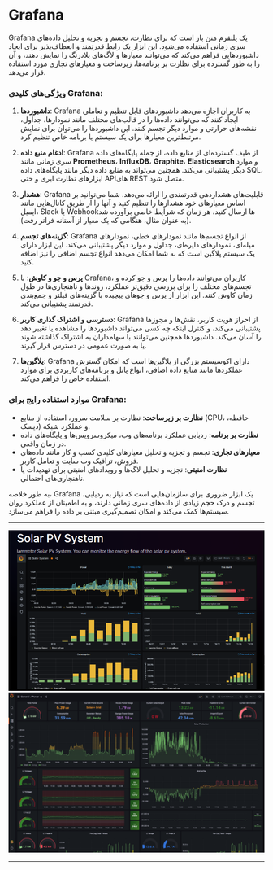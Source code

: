 # Grafana

Grafana یک پلتفرم متن باز است که برای نظارت، تجسم و تجزیه و تحلیل داده‌های سری زمانی استفاده می‌شود. این ابزار یک رابط قدرتمند و انعطاف‌پذیر برای ایجاد داشبوردهایی فراهم می‌کند که می‌توانند معیارها و لاگ‌های بلادرنگ را نمایش دهند، و آن را به طور گسترده برای نظارت بر برنامه‌ها، زیرساخت و معیارهای تجاری مورد استفاده قرار می‌دهد.

### ویژگی‌های کلیدی Grafana:

1. **داشبوردها**: Grafana به کاربران اجازه می‌دهد داشبوردهای قابل تنظیم و تعاملی ایجاد کنند که می‌توانند داده‌ها را در قالب‌های مختلف مانند نمودارها، جداول، نقشه‌های حرارتی و موارد دیگر تجسم کنند. این داشبوردها را می‌توان برای نمایش مرتبط‌ترین معیارها برای یک سیستم یا برنامه خاص تنظیم کرد.

2. **ادغام منبع داده**: Grafana از طیف گسترده‌ای از منابع داده، از جمله پایگاه‌های داده سری زمانی مانند **Prometheus**، **InfluxDB**، **Graphite**، **Elasticsearch** و موارد دیگر پشتیبانی می‌کند. همچنین می‌تواند به منابع داده دیگر مانند پایگاه‌های داده SQL، ابزارهای نظارت ابری و حتی APIهای REST متصل شود.

3. **هشدار**: Grafana قابلیت‌های هشداردهی قدرتمندی را ارائه می‌دهد. شما می‌توانید بر اساس معیارهای خود هشدارها را تنظیم کنید و آنها را از طریق کانال‌هایی مانند ایمیل، Slack یا Webhookها ارسال کنید، هر زمان که شرایط خاصی برآورده شد (به عنوان مثال، هنگامی که یک معیار از آستانه فراتر رفت).

4. **گزینه‌های تجسم**: Grafana از انواع تجسم‌ها مانند نمودارهای خطی، نمودارهای میله‌ای، نمودارهای دایره‌ای، جداول و موارد دیگر پشتیبانی می‌کند. این ابزار دارای یک سیستم پلاگین است که به شما امکان می‌دهد انواع تجسم اضافی را نیز اضافه کنید.

5. **پرس و جو و کاوش**: با Grafana، کاربران می‌توانند داده‌ها را پرس و جو کرده و تجسم‌های مختلف را برای بررسی دقیق‌تر عملکرد، روندها و ناهنجاری‌ها در طول زمان کاوش کنند. این ابزار از پرس و جوهای پیچیده با گزینه‌های فیلتر و جمع‌بندی قدرتمند پشتیبانی می‌کند.

6. **دسترسی و اشتراک گذاری کاربر**: Grafana از احراز هویت کاربر، نقش‌ها و مجوزها پشتیبانی می‌کند، و کنترل اینکه چه کسی می‌تواند داشبوردها را مشاهده یا تغییر دهد را آسان می‌کند. داشبوردها همچنین می‌توانند با سهامداران به اشتراک گذاشته شوند یا به صورت عمومی در دسترس قرار گیرند.

7. **پلاگین‌ها**: Grafana دارای اکوسیستم بزرگی از پلاگین‌ها است که امکان گسترش عملکردها مانند منابع داده اضافی، انواع پانل و برنامه‌های کاربردی برای موارد استفاده خاص را فراهم می‌کند.

### موارد استفاده رایج برای Grafana:

- **نظارت بر زیرساخت**: نظارت بر سلامت سرور، استفاده از منابع (CPU، حافظه، دیسک) و عملکرد شبکه.
- **نظارت بر برنامه**: ردیابی عملکرد برنامه‌های وب، میکروسرویس‌ها و پایگاه‌های داده در زمان واقعی.
- **معیارهای تجاری**: تجسم و تجزیه و تحلیل معیارهای کلیدی کسب و کار مانند داده‌های فروش، ترافیک وب سایت و تعامل کاربر.
- **نظارت امنیتی**: تجزیه و تحلیل لاگ‌ها و رویدادهای امنیتی برای تهدیدات یا ناهنجاری‌های احتمالی.

به طور خلاصه، Grafana یک ابزار ضروری برای سازمان‌هایی است که نیاز به ردیابی، تجسم و درک حجم زیادی از داده‌های سری زمانی دارند، و به اطمینان از عملکرد روان سیستم‌ها کمک می‌کند و امکان تصمیم‌گیری مبتنی بر داده را فراهم می‌سازد.

---
![تصویر نتیجه یک شبکه ساده](/resources/Grafana/images/sample-1.PNG)
![تصویر نتیجه یک شبکه ساده](/resources/Grafana/images/sample-2.PNG)

---